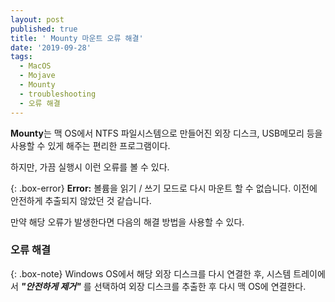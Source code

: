 ```yaml
---
layout: post
published: true
title: ' Mounty 마운트 오류 해결'
date: '2019-09-28'
tags:
  - MacOS
  - Mojave
  - Mounty
  - troubleshooting
  - 오류 해결
---
```

**Mounty**는 맥 OS에서 NTFS 파일시스템으로 만들어진 외장 디스크, USB메모리 등을 사용할 수 있게 해주는 편리한 프로그램이다.

하지만, 가끔 실행시 이런 오류를 볼 수 있다.

{: .box-error}
**Error:** 볼륨을 읽기 / 쓰기 모드로 다시 마운트 할 수 없습니다. 이전에 안전하게 추출되지 않았던 것 같습니다.

만약 해당 오류가 발생한다면 다음의 해결 방법을 사용할 수 있다.

### 오류 해결

{: .box-note}
Windows OS에서 해당 외장 디스크를 다시 연결한 후, 시스템 트레이에서 ***"안전하게 제거"*** 를 선택하여 외장 디스크를 추출한 후 다시 맥 OS에 연결한다.